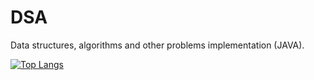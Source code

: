 # DSA
Data structures, algorithms and other problems implementation (JAVA).

[![Top Langs](https://github-readme-stats.vercel.app/api/top-langs/?username=kxnyshk&layout=compact)](https://github.com/kxnyshk/DSA)


